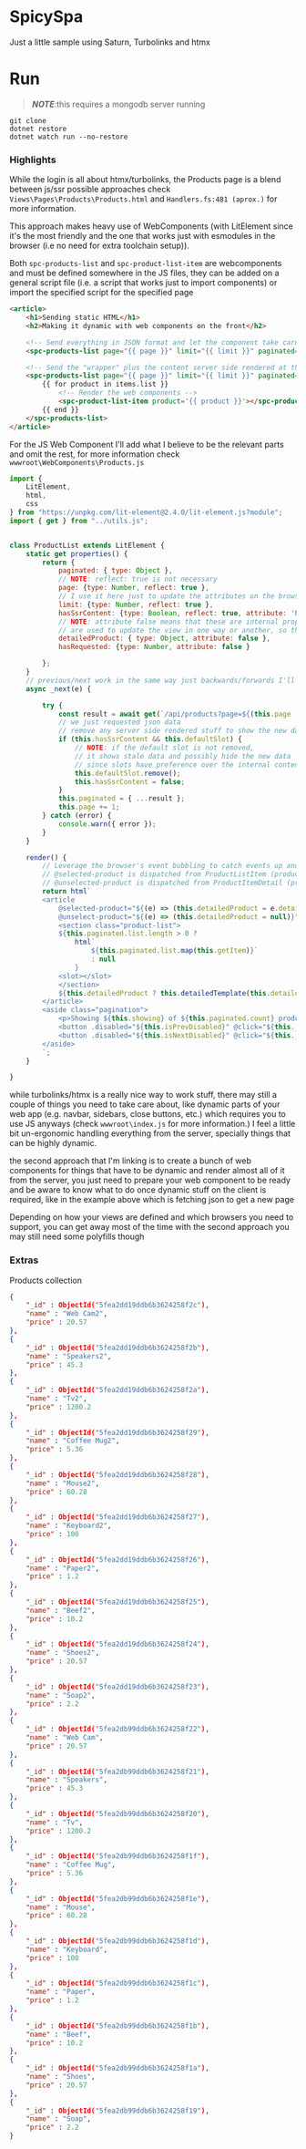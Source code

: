 # SpicySpa

Just a little sample using Saturn, Turbolinks and htmx

# Run
> ***NOTE***:this requires a mongodb server running

```
git clone
dotnet restore
dotnet watch run --no-restore
```

### Highlights
While the login is all about htmx/turbolinks, the Products page is a blend between js/ssr possible approaches
check `Views\Pages\Products\Products.html` and `Handlers.fs:481 (aprox.)` for more information.

This approach makes heavy use of WebComponents (with LitElement since it's the most friendly and the one that works just with esmodules in the browser (i.e no need for extra toolchain setup)).

Both `spc-products-list` and `spc-product-list-item` are webcomponents and must be defined somewhere in the JS files, they can be added on a general script file (i.e. a script that works just to import components) or import the specified script for the specified page
```html
<article>
    <h1>Sending static HTML</h1>
    <h2>Making it dynamic with web components on the front</h2>

    <!-- Send everything in JSON format and let the component take care of everything from the start -->
    <spc-products-list page="{{ page }}" limit="{{ limit }}" paginated='{{ serialized }}'></spc-products-list>

    <!-- Send the "wrapper" plus the content server side rendered at the beginning -->
    <spc-products-list page="{{ page }}" limit="{{ limit }}" paginated='{{ with_count_only }}' has-ssr-content>
        {{ for product in items.list }}
            <!-- Render the web components -->
            <spc-product-list-item product='{{ product }}'></spc-product-list-item>
        {{ end }}
    </spc-products-list>
</article>
```


For the JS Web Component I'll add what I believe to be the relevant parts and omit the rest, for more information check `wwwroot\WebComponents\Products.js`
```js
import {
    LitElement,
    html,
    css
} from "https://unpkg.com/lit-element@2.4.0/lit-element.js?module";
import { get } from "../utils.js";


class ProductList extends LitElement {
    static get properties() {
        return { 
            paginated: { type: Object },
            // NOTE: reflect: true is not necessary
            page: {type: Number, reflect: true },
            // I use it here just to update the attributes on the browser to see when the component updates the values
            limit: {type: Number, reflect: true },
            hasSsrContent: {type: Boolean, reflect: true, attribute: 'has-ssr-content'},
            // NOTE: attribute false means that these are internal properties and their values
            // are used to update the view in one way or another, so they must be tracked by LitElement
            detailedProduct: { type: Object, attribute: false },
            hasRequested: {type: Number, attribute: false }

        };
    }
    // previous/next work in the same way just backwards/forwards I'll omit _prev for those reasons
    async _next(e) {

        try {
            const result = await get(`/api/products?page=${(this.page || 1) + 1}&limit=${this.limit || 5}`)
            // we just requested json data
            // remove any server side rendered stuff to show the new data right away
            if (this.hasSsrContent && this.defaultSlot) {
                // NOTE: if the default slot is not removed,
                // it shows stale data and possibly hide the new data
                // since slots have preference over the internal content of the element
                this.defaultSlot.remove();
                this.hasSsrContent = false;
            }
            this.paginated = { ...result };
            this.page += 1;
        } catch (error) {
            console.warn({ error });
        }
    }

    render() {
        // Leverage the browser's event bubbling to catch events up and prevent callback drills
        // @selected-product is dispatched from ProductListItem (product-list-item)
        // @unselected-product is dispatched from ProductItemDetail (product-item-detail)
        return html`
        <article
            @selected-product="${(e) => (this.detailedProduct = e.detail)}"
            @unselect-product="${(e) => (this.detailedProduct = null)}">
            <section class="product-list">
            ${this.paginated.list.length > 0 ? 
                html`
                    ${this.paginated.list.map(this.getItem)}`
                    : null
                }
            <slot></slot>
            </section>
            ${this.detailedProduct ? this.detailedTemplate(this.detailedProduct) : null}
        </article>
        <aside class="pagination">
            <p>Showing ${this.showing} of ${this.paginated.count} products</p>
            <button .disabled="${this.isPrevDisabled}" @click="${this._previous}">Prev</button>
            <button .disabled="${this.isNextDisabled}" @click="${this._next}">Next</button>
        </aside>
        `;
    }

}
```
while turbolinks/htmx is a really nice way to work stuff, there may still a couple of things you need to take care about, like dynamic parts of your web app (e.g. navbar, sidebars, close buttons, etc.) which requires you to use JS anyways (check `wwwroot\index.js` for more information.) I feel a little bit un-ergonomic handling everything from the server, specially things that can be highly dynamic.

the second approach that I'm linking is to create a bunch of web components for things that have to be dynamic and render almost all of it from the server, you just need to prepare your web component to be ready and be aware to know what to do once dynamic stuff on the client is required, like in the example above which is fetching json to get a new page

Depending on how your views are defined and which browsers you need to support, you can get away most of the time with the second approach you may still need some polyfills though






### Extras

Products collection

```json
{
	"_id" : ObjectId("5fea2dd19ddb6b3624258f2c"),
	"name" : "Web Cam2",
	"price" : 20.57
},
{
	"_id" : ObjectId("5fea2dd19ddb6b3624258f2b"),
	"name" : "Speakers2",
	"price" : 45.3
},
{
	"_id" : ObjectId("5fea2dd19ddb6b3624258f2a"),
	"name" : "Tv2",
	"price" : 1200.2
},
{
	"_id" : ObjectId("5fea2dd19ddb6b3624258f29"),
	"name" : "Coffee Mug2",
	"price" : 5.36
},
{
	"_id" : ObjectId("5fea2dd19ddb6b3624258f28"),
	"name" : "Mouse2",
	"price" : 60.28
},
{
	"_id" : ObjectId("5fea2dd19ddb6b3624258f27"),
	"name" : "Keyboard2",
	"price" : 100
},
{
	"_id" : ObjectId("5fea2dd19ddb6b3624258f26"),
	"name" : "Paper2",
	"price" : 1.2
},
{
	"_id" : ObjectId("5fea2dd19ddb6b3624258f25"),
	"name" : "Beef2",
	"price" : 10.2
},
{
	"_id" : ObjectId("5fea2dd19ddb6b3624258f24"),
	"name" : "Shoes2",
	"price" : 20.57
},
{
	"_id" : ObjectId("5fea2dd19ddb6b3624258f23"),
	"name" : "Soap2",
	"price" : 2.2
},
{
	"_id" : ObjectId("5fea2db99ddb6b3624258f22"),
	"name" : "Web Cam",
	"price" : 20.57
},
{
	"_id" : ObjectId("5fea2db99ddb6b3624258f21"),
	"name" : "Speakers",
	"price" : 45.3
},
{
	"_id" : ObjectId("5fea2db99ddb6b3624258f20"),
	"name" : "Tv",
	"price" : 1200.2
},
{
	"_id" : ObjectId("5fea2db99ddb6b3624258f1f"),
	"name" : "Coffee Mug",
	"price" : 5.36
},
{
	"_id" : ObjectId("5fea2db99ddb6b3624258f1e"),
	"name" : "Mouse",
	"price" : 60.28
},
{
	"_id" : ObjectId("5fea2db99ddb6b3624258f1d"),
	"name" : "Keyboard",
	"price" : 100
},
{
	"_id" : ObjectId("5fea2db99ddb6b3624258f1c"),
	"name" : "Paper",
	"price" : 1.2
},
{
	"_id" : ObjectId("5fea2db99ddb6b3624258f1b"),
	"name" : "Beef",
	"price" : 10.2
},
{
	"_id" : ObjectId("5fea2db99ddb6b3624258f1a"),
	"name" : "Shoes",
	"price" : 20.57
},
{
	"_id" : ObjectId("5fea2db99ddb6b3624258f19"),
	"name" : "Soap",
	"price" : 2.2
}
```